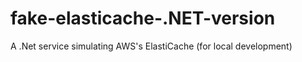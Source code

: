 # fake-elasticache-.NET-version
A .Net service simulating AWS's ElastiCache (for local development)
